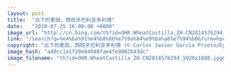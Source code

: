 ```yaml
---
layout: post
title:  "云下的麦田，西班牙巴利亚多利德"
date:   "2020-07-25 16:00:00 +0800"
image_url: "http://cn.bing.com/th?id=OHR.WheatCastilla_ZH-CN2814576294_1920x1080.jpg&rf=LaDigue_1920x1080.jpg&pid=hp"
link: "/search?q=%e4%ba%91%e4%b8%8b%e7%9a%84%e9%ba%a6%e7%94%b0&form=hpcapt&mkt=zh-cn"
copyright: "云下的麦田，西班牙巴利亚多利德 (© Carlos Javier García Prieto/EyeEm/Getty Images)"
image_hash: "a40cc1a1f20e84948fae4fe9002b43dc"
image_filename: "th?id=OHR.WheatCastilla_ZH-CN2814576294_1920x1080.jpg&rf=LaDigue_1920x1080.jpg&pid=hp"
---
```

